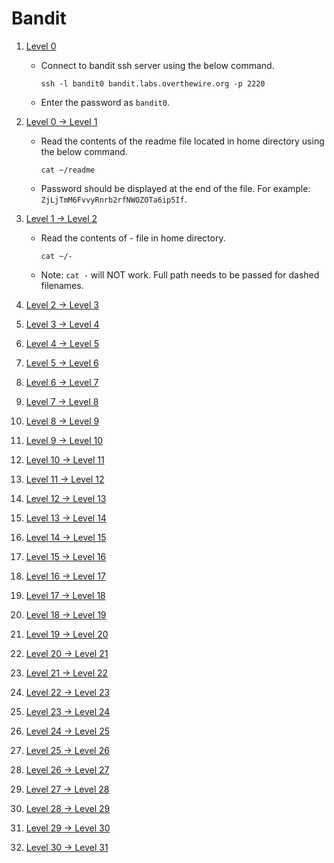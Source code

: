 # Bandit

1. [Level 0](https://overthewire.org/wargames/bandit/bandit0.html)

    - Connect to bandit ssh server using the below command.

        ```
        ssh -l bandit0 bandit.labs.overthewire.org -p 2220
        ```

    - Enter the password as `bandit0`.


1. [Level 0 -> Level 1](https://overthewire.org/wargames/bandit/bandit1.html)

    - Read the contents of the readme file located in home directory using the below command.

        ```
        cat ~/readme
        ```

    - Password should be displayed at the end of the file. For example: `ZjLjTmM6FvvyRnrb2rfNWOZOTa6ip5If`.


1. [Level 1 -> Level 2](https://overthewire.org/wargames/bandit/bandit2.html)

    - Read the contents of - file in home directory.

        ```
        cat ~/-
        ```

    - Note: `cat -` will NOT work. Full path needs to be passed for dashed filenames.


1. [Level 2 -> Level 3](https://overthewire.org/wargames/bandit/bandit3.html)
1. [Level 3 -> Level 4](https://overthewire.org/wargames/bandit/bandit4.html)
1. [Level 4 -> Level 5](https://overthewire.org/wargames/bandit/bandit5.html)
1. [Level 5 -> Level 6](https://overthewire.org/wargames/bandit/bandit6.html)
1. [Level 6 -> Level 7](https://overthewire.org/wargames/bandit/bandit7.html)
1. [Level 7 -> Level 8](https://overthewire.org/wargames/bandit/bandit8.html)
1. [Level 8 -> Level 9](https://overthewire.org/wargames/bandit/bandit9.html)
1. [Level 9 -> Level 10](https://overthewire.org/wargames/bandit/bandit10.html)
1. [Level 10 -> Level 11](https://overthewire.org/wargames/bandit/bandit11.html)
1. [Level 11 -> Level 12](https://overthewire.org/wargames/bandit/bandit12.html)
1. [Level 12 -> Level 13](https://overthewire.org/wargames/bandit/bandit13.html)
1. [Level 13 -> Level 14](https://overthewire.org/wargames/bandit/bandit14.html)
1. [Level 14 -> Level 15](https://overthewire.org/wargames/bandit/bandit15.html)
1. [Level 15 -> Level 16](https://overthewire.org/wargames/bandit/bandit16.html)
1. [Level 16 -> Level 17](https://overthewire.org/wargames/bandit/bandit17.html)
1. [Level 17 -> Level 18](https://overthewire.org/wargames/bandit/bandit18.html)
1. [Level 18 -> Level 19](https://overthewire.org/wargames/bandit/bandit19.html)
1. [Level 19 -> Level 20](https://overthewire.org/wargames/bandit/bandit20.html)
1. [Level 20 -> Level 21](https://overthewire.org/wargames/bandit/bandit21.html)
1. [Level 21 -> Level 22](https://overthewire.org/wargames/bandit/bandit22.html)
1. [Level 22 -> Level 23](https://overthewire.org/wargames/bandit/bandit23.html)
1. [Level 23 -> Level 24](https://overthewire.org/wargames/bandit/bandit24.html)
1. [Level 24 -> Level 25](https://overthewire.org/wargames/bandit/bandit25.html)
1. [Level 25 -> Level 26](https://overthewire.org/wargames/bandit/bandit26.html)
1. [Level 26 -> Level 27](https://overthewire.org/wargames/bandit/bandit27.html)
1. [Level 27 -> Level 28](https://overthewire.org/wargames/bandit/bandit28.html)
1. [Level 28 -> Level 29](https://overthewire.org/wargames/bandit/bandit29.html)
1. [Level 29 -> Level 30](https://overthewire.org/wargames/bandit/bandit30.html)
1. [Level 30 -> Level 31](https://overthewire.org/wargames/bandit/bandit31.html)
